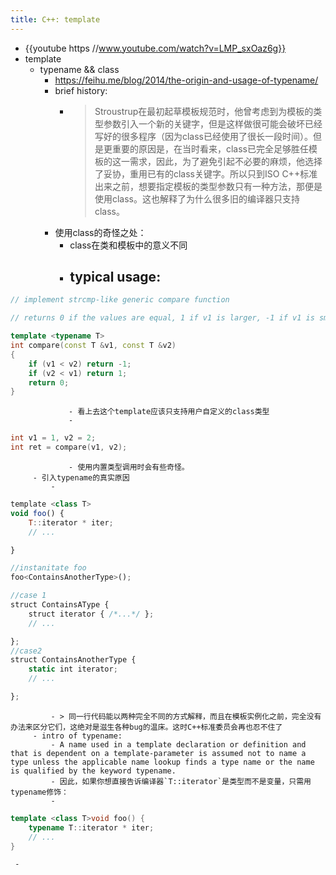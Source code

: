 ```yaml
---
title: C++: template
---
```

- {{youtube https //www.youtube.com/watch?v=LMP_sxOaz6g}}
- template
	 - typename && class
		 - https://feihu.me/blog/2014/the-origin-and-usage-of-typename/
		 - brief history:
			 - > Stroustrup在最初起草模板规范时，他曾考虑到为模板的类型参数引入一个新的关键字，但是这样做很可能会破坏已经写好的很多程序（因为class已经使用了很长一段时间）。但是更重要的原因是，在当时看来，class已完全足够胜任模板的这一需求，因此，为了避免引起不必要的麻烦，他选择了妥协，重用已有的class关键字。所以只到ISO C++标准出来之前，想要指定模板的类型参数只有一种方法，那便是使用class。这也解释了为什么很多旧的编译器只支持class。
		 - 使用class的奇怪之处：
			 - class在类和模板中的意义不同
			 - typical usage:
				 - 
```c++
// implement strcmp-like generic compare function

// returns 0 if the values are equal, 1 if v1 is larger, -1 if v1 is smaller

template <typename T>
int compare(const T &v1, const T &v2)
{
    if (v1 < v2) return -1;
    if (v2 < v1) return 1;
    return 0;
}
```
				 - 看上去这个template应该只支持用户自定义的class类型
				 - 
```c++
int v1 = 1, v2 = 2;
int ret = compare(v1, v2);
```
				 - 使用内置类型调用时会有些奇怪。
		 - 引入typename的真实原因
			 - 
```javascript
template <class T>
void foo() {
    T::iterator * iter;
    // ...

}

//instanitate foo
foo<ContainsAnotherType>();

//case 1
struct ContainsAType {
    struct iterator { /*...*/ };
    // ...

};
//case2
struct ContainsAnotherType {
    static int iterator;
    // ...

};
```
			 - > 同一行代码能以两种完全不同的方式解释，而且在模板实例化之前，完全没有办法来区分它们，这绝对是滋生各种bug的温床。这时C++标准委员会再也忍不住了
		 - intro of typename:
			 - A name used in a template declaration or definition and that is dependent on a template-parameter is assumed not to name a type unless the applicable name lookup finds a type name or the name is qualified by the keyword typename.
			 - 因此，如果你想直接告诉编译器`T::iterator`是类型而不是变量，只需用typename修饰：
			 - 
```c++
template <class T>void foo() {
    typename T::iterator * iter;
    // ...
}
```
	 -